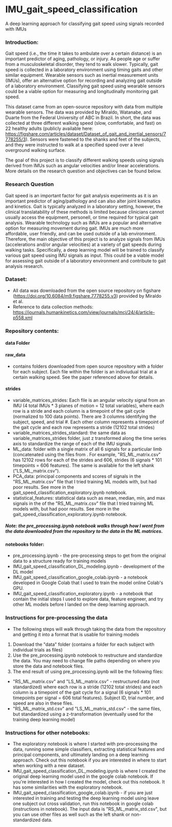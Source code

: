 # IMU_gait_speed_classification
A deep learning approach for classifying gait speed using signals recorded with IMUs

### Introduction:
Gait speed (i.e., the time it takes to ambulate over a certain distance) is an important predictor of aging, pathology, or injury. As people age or suffer from a musculoskeletal disorder, they tend to walk slower. Typically, gait speed is collected in a laboratory environment using timing gaits and other similar equipment. Wearable sensors such as inertial measurement units (IMUs), offer an alternative option for recording and analyzing gait outside of a laboratory environment. Classifying gait speed using wearable sensors could be a viable option for measuring and longitudinally monitoring gait speed.

This dataset came from an open-source repository with data from multiple wearable sensors. The data was provided by Miraldo, Watanabe, and Duarte from the Federal University of ABC in Brazil. In short, the data was collected at three different walking speed (slow, comfortable, and fast) on 22 healthy adults (publicly available here: https://figshare.com/articles/dataset/Dataset_of_gait_and_inertial_sensors/7778255/3). Sensors were fastened to the shanks and feet of the subjects, and they were instructed to walk at a specified speed over a level overground walking surface.

The goal of this project is to classify different walking speeds using signals derived from IMUs such as angular velocities and/or linear accelerations. More details on the research question and objectives can be found below.


### Research Question
Gait speed is an important factor for gait analysis experiments as it is an important predictor of aging/pathology and can also alter joint kinematics and kinetics. Gait is typically analyzed in a laboratory setting, however, the clinical translatability of these methods is limited because clinicians cannot usually access the equipment, personell, or time required for typical gait analysis. Wearable technology such as IMUs are a popular and alternative option for measuring movement during gait. IMUs are much more affordable, user friendly, and can be used outside of a lab environment. Therefore, the main objective of this project is to analyze signals from IMUs (accelerations and/or angular velocities) at a variety of gait speeds during walking tasks. Specifically, a deep learning model will be trained to classify various gait speed using IMU signals as input. This could be a viable model for assessing gait outside of a laboratory environment and contribute to gait analysis research. 


### Dataset:
* All data was downloaded from the open source repository on figshare (https://doi.org/10.6084/m9.figshare.7778255.v3) provided by Miraldo et al. 
* Reference to data collection methods: https://journals.humankinetics.com/view/journals/mcj/24/4/article-p558.xml


### Repository contents:
#### data Folder
#### raw_data
* contains folders downloaded from open source repository with a folder for each subject. Each file within the folder is an indiviudual trial at a certain walking speed. See the paper referenced above for details.
#### strides 
* variable_matrices_strides: Each file is an angular velocity signal from an IMU (4 total IMUs * 3 planes of motion = 12 total variables), where each row is a stride and each column is a timepoint of the gait cycle (normalized to 100 data points). There are 3 columns identifying the subject, speed, and trial #. Each other column represents a timepoint of the gait cycle and each row represents a stride (12102 total strides)
* variable_matrices_strides_standard: the same data as variable_matrices_strides folder, just z transformed along the time series axis to standardize the range of each of the IMU signals. 
* ML_data: folder with a single matrix of all 6 signals for a particular limb (concatenated using the files from . For example, "RS_ML_matrix.csv" has 12102 rows for each of the strides and 606, strides (6 signals * 101 timepoints = 606 features). The same is available for the left shank ("LS_ML_matrix.csv"). 
* PCA_data: principal components and scores of signals in the "RS_ML_matrix.csv" file that I tried training ML models with, but had poor results. See more in the gait_speed_classification_exploratory.ipynb notebook.
* statistical_features: statistical data such as mean, median, min, and max signals in the of the "RS_ML_matrix.csv" file that I tried training ML models with, but had poor results. See more in the gait_speed_classification_exploratory.ipynb notebook.
##### Note: the pre_processing.ipynb notebook walks through how I went from the data downloaded from the repository to the data in the ML matrices.
#### notebooks folder:
* pre_processing.ipynb - the pre-processing steps to get from the original data to a structure ready for training models
* IMU_gait_speed_classification_DL_modeling.ipynb - development of the DL model
* IMU_gait_speed_classification_google_colab.ipynb - a notebook developed in Google Colab that I used to train the model online Colab's GPU.
* IMU_gait_speed_classification_exploratory.ipynb - a notebook that contain the initial steps I used to explore data, feature engineer, and try other ML models before I landed on the deep learning approach. 


### Instructions for pre-processing the data
* The following steps will walk through taking the data from the repository and getting it into a format that is usable for training models
1) Download the "data" folder (contains a folder for each subject with individual trials as files)
2) Use the pre_processing.ipynb notebook to restructure and standardize the data. You may need to change file paths depending on where you store the data and notebook files.
3) The end result of using pre_processing.ipynb will be the following files: 
* "RS_ML_matrix.csv" and "LS_ML_matrix.csv" - restructured data (not standardized) where each row is a stride (12102 total strides) and each column is a timepoint of the gait cycle for a signal (6 signals * 101 timepoints per signal = 606 total features). Subject ID, trial number, and speed are also in these files. 
* "RS_ML_matrix_std.csv" and "LS_ML_matrix_std.csv" - the same files, but standardized using a z-transformation (eventually used for the training deep learning model)


### Instructions for other notebooks:
* The exploratory notebook is where I started with pre-processing the data, running some simple classifiers, extracting statistical features and principal components, and ultimately landing on a deep learning approach. Check out this notebook if you are interested in where to start when working with a new dataset. 
* IMU_gait_speed_classification_DL_modeling.ipynb is where I created the original deep learning model used in the google colab notebook. If you're interested in how I created the model, check out this notebook. It has some similarities with the exploratory notebook. 
* IMU_gait_speed_classification_google_colab.ipynb - if you are just interested in training and testing the deep learning model using leave one subject out cross validation, run this notebook in google colab (instructions in notebook). The input data is "RS_ML_matrix_std.csv", but you can use other files as well such as the left shank or non-standardized data.

